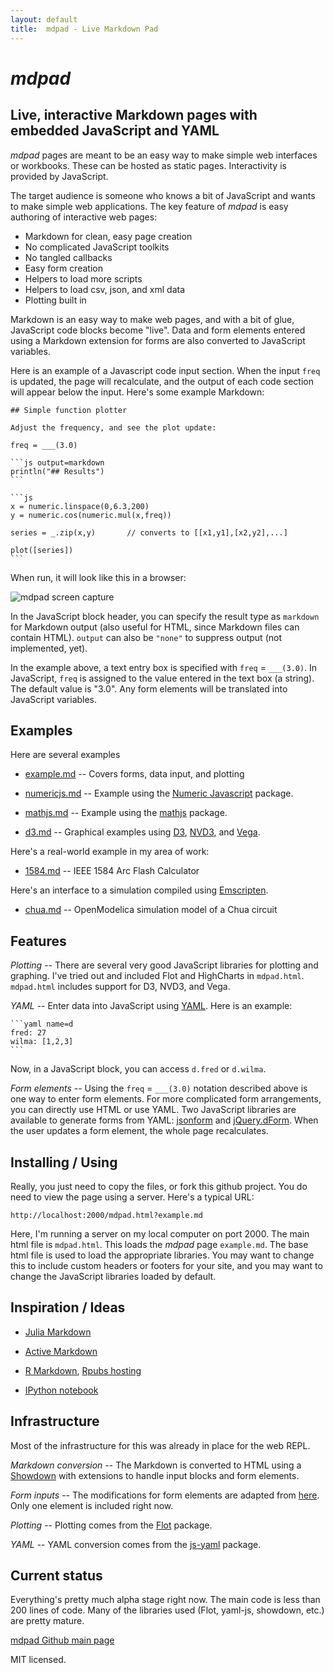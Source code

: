 ```yaml
---
layout: default
title:  mdpad - Live Markdown Pad
---
```


# *mdpad*

## Live, interactive Markdown pages with embedded JavaScript and YAML

*mdpad* pages are meant to be an easy way to make simple web
interfaces or workbooks. These can be hosted as static pages.
Interactivity is provided by JavaScript. 

The target audience is someone who knows a bit of JavaScript and wants
to make simple web applications. The key feature of *mdpad* is easy
authoring of interactive web pages:

- Markdown for clean, easy page creation
- No complicated JavaScript toolkits
- No tangled callbacks
- Easy form creation
- Helpers to load more scripts
- Helpers to load csv, json, and xml data
- Plotting built in


Markdown is an easy way to make web pages, and with a bit of glue,
JavaScript code blocks become "live". Data and form elements entered
using a Markdown extension for forms are also converted to JavaScript
variables.

Here is an example of a Javascript code input section. When the input
`freq` is updated, the page will recalculate, and the output of each
code section will appear below the input. Here's some example
Markdown:

    ## Simple function plotter

    Adjust the frequency, and see the plot update:
    
    freq = ___(3.0) 
    
    ```js output=markdown 
    println("## Results")
    ```

    ```js
    x = numeric.linspace(0,6.3,200)
    y = numeric.cos(numeric.mul(x,freq))
    
    series = _.zip(x,y)       // converts to [[x1,y1],[x2,y2],...]
    
    plot([series])
    ```
    
When run, it will look like this in a browser:

![mdpad screen capture](https://tshort.github.com/mdpad/mdpad_screenshot.png)

In the JavaScript block header, you can specify the result type as
`markdown` for Markdown output (also useful for HTML, since Markdown
files can contain HTML). `output` can also be `"none"` to suppress
output (not implemented, yet). 

In the example above, a text entry box is specified with `freq` =
`___(3.0)`. In JavaScript, `freq` is assigned to the value entered in the
text box (a string). The default value is "3.0". Any form elements
will be translated into JavaScript variables. 

## Examples

Here are several examples

* [example.md](https://tshort.github.com/mdpad/mdpad.html?example.md)
  -- Covers forms, data input, and plotting

* [numericjs.md](https://tshort.github.com/mdpad/mdpad.html?numericjs.md)
  -- Example using the [Numeric Javascript](http://www.numericjs.com/)
     package.

* [mathjs.md](https://tshort.github.com/mdpad/mdpad.html?mathjs.md)
  -- Example using the [mathjs](http://mathjs.org/) package.  

* [d3.md](https://tshort.github.com/mdpad/mdpad.html?d3.md)
  -- Graphical examples using [D3](http://d3js.org/),
     [NVD3](http://nvd3.org/), and [Vega](http://trifacta.github.io/vega/).

Here's a real-world example in my area of work:

* [1584.md](https://tshort.github.com/mdpad/mdpad.html?1584.md) --
  IEEE 1584 Arc Flash Calculator

Here's an interface to a simulation compiled using [Emscripten](http://emscripten.org/).

* [chua.md](https://tshort.github.com/mdpad/mdpad.html?chua.md) --
  OpenModelica simulation model of a Chua circuit

## Features

*Plotting* -- There are several very good JavaScript libraries for plotting and
graphing. I've tried out and included Flot and HighCharts in
`mdpad.html`. `mdpad.html` includes support for D3, NVD3, and Vega.

*YAML* -- Enter data into JavaScript using [YAML](www.yaml.org). Here
is an example:

    ```yaml name=d
    fred: 27
    wilma: [1,2,3]
    ```

Now, in a JavaScript block, you can access `d.fred` or `d.wilma`.

*Form elements* -- Using the `freq` = `___(3.0)` notation described
above is one way to enter form elements. For more complicated form
arrangements, you can directly use HTML or use YAML. Two JavaScript
libraries are available to generate forms from YAML:
[jsonform](https://github.com/joshfire/jsonform) and
[jQuery.dForm](http://daffl.github.io/jquery.dform/). When the user
updates a form element, the whole page recalculates.


## Installing / Using

Really, you just need to copy the files, or fork this github project.
You do need to view the page using a server. Here's a typical URL:

    http://localhost:2000/mdpad.html?example.md

Here, I'm running a server on my local computer on port 2000. The main
html file is `mdpad.html`. This loads the *mdpad* page `example.md`.
The base html file is used to load the appropriate libraries. You may
want to change this to include custom headers or footers for your
site, and you may want to change the JavaScript libraries loaded by
default. 

## Inspiration / Ideas

* [Julia Markdown](https://github.com/tshort/JuliaMarkdown)

* [Active Markdown](http://activemarkdown.org)

* [R Markdown](http://rstudio.org/docs/authoring/using_markdown),
  [Rpubs hosting](http://rpubs.com/)

* [IPython notebook](http://ipython.org/ipython-doc/dev/interactive/htmlnotebook.html)

## Infrastructure

Most of the infrastructure for this was already in place for the web
REPL. 

*Markdown conversion* -- The Markdown is converted to HTML using a
[Showdown](https://github.com/coreyti/showdown/) with extensions to
handle input blocks and form elements. 

*Form inputs* -- The modifications for form elements are adapted from 
[here](https://github.com/brikis98/wmd). Only one element is included
right now.

*Plotting* -- Plotting comes from the
[Flot](http://www.flotcharts.org/) package. 

*YAML* -- YAML conversion comes from the
[js-yaml](https://github.com/nodeca/js-yaml) package. 


## Current status

Everything's pretty much alpha stage right now. The main code is less
than 200 lines of code. Many of the libraries used (Flot, yaml-js, showdown,
etc.) are pretty mature.

[mdpad Github main page](https://github.com/tshort/mdpad/tree/gh-pages)

MIT licensed.
